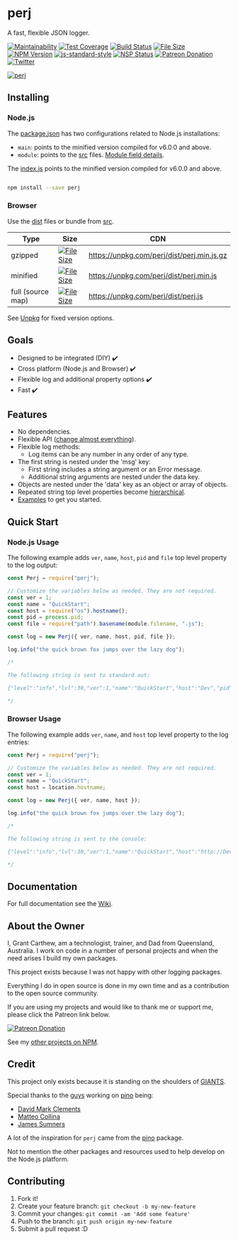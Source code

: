 # perj

A fast, flexible JSON logger.

[![Maintainability][cc-maintain-badge]][cc-maintain-url]
[![Test Coverage][cc-coverage-badge]][cc-coverage-url]
[![Build Status][travisci-image]][travisci-url]
[![File Size][size-gzip-badge]][size-gzip-url]
[![NPM Version][npm-v-badge]][perj-npm]
[![js-standard-style][js-standard-image]][js-standard-url]
[![NSP Status][nsp-image]][nsp-url]
[![Patreon Donation][patreon-image]][patreon-url]
[![Twitter][twitter-badge]][twitter-url]

[![perj][perj-image]][perj-url]

## Installing

### Node.js

The [package.json](https://github.com/grantcarthew/node-perj/blob/master/package.json) has two configurations related to Node.js installations:

- `main`: points to the minified version compiled for v6.0.0 and above.
- `module`: points to the [src][perj-src] files. [Module field details](https://github.com/nodejs/node-eps/blob/4217dca299d89c8c18ac44c878b5fe9581974ef3/002-es6-modules.md#51-determining-if-source-is-an-es-module).

The [index.js](https://github.com/grantcarthew/node-perj/blob/master/index.js) points to the minified version compiled for v6.0.0 and above.

```sh

npm install --save perj

```

### Browser

Use the [dist][perj-dist] files or bundle from [src][perj-src].

| Type              | Size                                           | CDN                                        |
| ----------------- | ---------------------------------------------- | ------------------------------------------ |
| gzipped           | [![File Size][size-gzip-badge]][size-gzip-url] | https://unpkg.com/perj/dist/perj.min.js.gz |
| minified          | [![File Size][size-min-badge]][size-min-url]   | https://unpkg.com/perj/dist/perj.min.js    |
| full (source map) | [![File Size][size-full-badge]][size-full-url] | https://unpkg.com/perj/dist/perj.js        |

See [Unpkg](https://unpkg.com/) for fixed version options.

## Goals

- Designed to be integrated (DIY) ✔️
- Cross platform (Node.js and Browser) ✔️
- Flexible log and additional property options ✔️
- Fast ✔️

## Features

- No dependencies.
- Flexible API ([change almost everything][perj-options]).
- Flexible log methods:
  - Log items can be any number in any order of any type.
- The first string is nested under the 'msg' key:
  - First string includes a string argument or an Error message.
  - Additional string arguments are nested under the data key.
- Objects are nested under the 'data' key as an object or array of objects.
- Repeated string top level properties become [hierarchical][perj-separatorString].
- [Examples][perj-examples] to get you started.

## Quick Start

### Node.js Usage

The following example adds `ver`, `name`, `host`, `pid` and `file` top level property to the log output:

```js
const Perj = require("perj");

// Customize the variables below as needed. They are not required.
const ver = 1;
const name = "QuickStart";
const host = require("os").hostname();
const pid = process.pid;
const file = require("path").basename(module.filename, ".js");

const log = new Perj({ ver, name, host, pid, file });

log.info("the quick brown fox jumps over the lazy dog");

/*

The following string is sent to standard out:

{"level":"info","lvl":30,"ver":1,"name":"QuickStart","host":"Dev","pid":233241,"file":"quick-start","time":1526102959677,"msg":"the quick brown fox jumps over the lazy dog","data":""}

*/
```

### Browser Usage

The following example adds `ver`, `name`, and `host` top level property to the log entries:

```js
const Perj = require("perj");

// Customize the variables below as needed. They are not required.
const ver = 1;
const name = "QuickStart";
const host = location.hostname;

const log = new Perj({ ver, name, host });

log.info("the quick brown fox jumps over the lazy dog");

/*

The following string is sent to the console:

{"level":"info","lvl":30,"ver":1,"name":"QuickStart","host":"http://Dev","time":1526103303019,"msg":"the quick brown fox jumps over the lazy dog","data":""}

*/
```

## Documentation

For full documentation see the [Wiki][perj-wiki].

## About the Owner

I, Grant Carthew, am a technologist, trainer, and Dad from Queensland, Australia. I work on code in a number of personal projects and when the need arises I build my own packages.

This project exists because I was not happy with other logging packages.

Everything I do in open source is done in my own time and as a contribution to the open source community.

If you are using my projects and would like to thank me or support me, please click the Patreon link below.

[![Patreon Donation][patreon-image]][patreon-url]

See my [other projects on NPM](https://www.npmjs.com/~grantcarthew).

## Credit

This project only exists because it is standing on the shoulders of [GIANTS][pino-url].

Special thanks to the [guys](https://github.com/pinojs/pino/graphs/contributors) working on [pino][pino-url] being:

- [David Mark Clements](https://github.com/davidmarkclements)
- [Matteo Collina](https://github.com/mcollina)
- [James Sumners](https://github.com/jsumners)

A lot of the inspiration for `perj` came from the [pino][pino-url] package.

Not to mention the other packages and resources used to help develop on the Node.js platform.

## Contributing

1.  Fork it!
2.  Create your feature branch: `git checkout -b my-new-feature`
3.  Commit your changes: `git commit -am 'Add some feature'`
4.  Push to the branch: `git push origin my-new-feature`
5.  Submit a pull request :D

[travisci-image]: https://travis-ci.org/grantcarthew/node-perj.svg?branch=master
[travisci-url]: https://travis-ci.org/grantcarthew/node-perj
[cc-maintain-badge]: https://api.codeclimate.com/v1/badges/14946690a2410b71177e/maintainability
[cc-maintain-url]: https://codeclimate.com/github/grantcarthew/node-perj/maintainability
[cc-coverage-badge]: https://api.codeclimate.com/v1/badges/14946690a2410b71177e/test_coverage
[cc-coverage-url]: https://codeclimate.com/github/grantcarthew/node-perj/test_coverage
[npm-v-badge]: https://img.shields.io/npm/v/perj.svg
[size-gzip-badge]: https://img.shields.io/github/size/grantcarthew/node-perj/dist/perj.min.js.gz.svg
[size-gzip-url]: https://github.com/grantcarthew/node-perj/blob/master/dist/perj.min.js.gz
[size-min-badge]: https://img.shields.io/github/size/grantcarthew/node-perj/dist/perj.min.js.svg
[size-min-url]: https://github.com/grantcarthew/node-perj/blob/master/dist/perj.min.js
[size-full-badge]: https://img.shields.io/github/size/grantcarthew/node-perj/dist/perj.js.svg
[size-full-url]: https://github.com/grantcarthew/node-perj/blob/master/dist/perj.js
[js-standard-image]: https://img.shields.io/badge/code%20style-standard-brightgreen.svg
[js-standard-url]: http://standardjs.com/
[nsp-image]: https://nodesecurity.io/orgs/openjs/projects/4367c7cb-163d-4335-be3c-fe3429c69385/badge
[nsp-url]: https://nodesecurity.io/orgs/openjs/projects/4367c7cb-163d-4335-be3c-fe3429c69385
[patreon-image]: https://img.shields.io/badge/patreon-donate-yellow.svg
[patreon-url]: https://www.patreon.com/grantcarthew
[twitter-badge]: https://img.shields.io/twitter/url/http/shields.io.svg?style=social
[twitter-url]: https://twitter.com/grantcarthew
[perj-image]: https://rawgit.com/grantcarthew/node-perj/master/perj.svg
[perj-url]: https://github.com/grantcarthew/node-perj
[perj-npm]: https://www.npmjs.com/package/perj
[perj-wiki]: https://github.com/grantcarthew/node-perj/wiki
[perj-src]: https://github.com/grantcarthew/node-perj/tree/master/src
[perj-dist]: https://github.com/grantcarthew/node-perj/tree/master/dist
[perj-options]: https://github.com/grantcarthew/node-perj/wiki/Options
[perj-separatorString]: https://github.com/grantcarthew/node-perj/wiki/separatorString
[perj-examples]: https://github.com/grantcarthew/node-perj/wiki/Examples
[pino-url]: https://www.npmjs.com/package/pino

